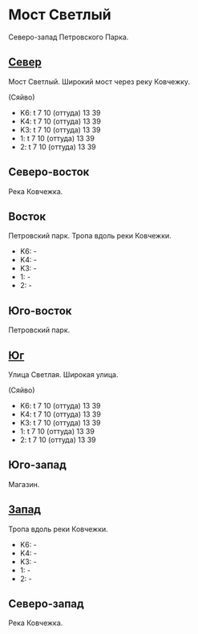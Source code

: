 # Мост Светлый

Северо-запад Петровского Парка.

## [Север](./10380070.md)

Мост Светлый.
Широкий мост через реку Ковчежку.

(Сяйво)

* K6:   t
        7   10 (оттуда) 13  39
* K4:   t
        7   10 (оттуда) 13  39
* K3:   t
        7   10 (оттуда) 13  39
* 1:    t
        7   10 (оттуда) 13  39
* 2:    t
        7   10 (оттуда) 13  39

## Северо-восток

Река Ковчежка.

## Восток

Петровский парк.
Тропа вдоль реки Ковчежки.

* K6:   -
* K4:   -
* K3:   -
* 1:    -
* 2:    -

## Юго-восток

Петровский парк.

## [Юг](./10380080.md)

Улица Светлая.
Широкая улица.

(Сяйво)

* K6:   t
        7   10 (оттуда) 13  39
* K4:   t
        7   10 (оттуда) 13  39
* K3:   t
        7   10 (оттуда) 13  39
* 1:    t
        7   10 (оттуда) 13  39
* 2:    t
        7   10 (оттуда) 13  39

## Юго-запад

Магазин.

## [Запад](./10375075.md)

Тропа вдоль реки Ковчежки.

* K6:   -
* K4:   -
* K3:   -
* 1:    -
* 2:    -

## Северо-запад

Река Ковчежка.
